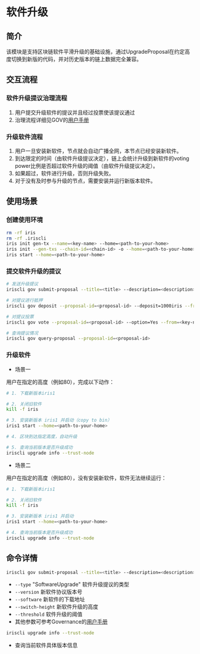 # 软件升级

## 简介

该模块是支持区块链软件平滑升级的基础设施，通过UpgradeProposal在约定高度切换到新版的代码，并对历史版本的链上数据完全兼容。

## 交互流程

### 软件升级提议治理流程

1. 用户提交升级软件的提议并且经过投票使该提议通过
2. 治理流程详细见GOV的[用户手册](governance.md)

### 升级软件流程

1. 用户一旦安装新软件，节点就会自动广播全网，本节点已经安装新软件。
2. 到达限定的时间（由软件升级提议决定），链上会统计升级到新软件的voting power比例是否超过软件升级的阈值（由软件升级提议决定）。
3. 如果超过，软件进行升级，否则升级失败。
4. 对于没有及时参与升级的节点，需要安装并运行新版本软件。

## 使用场景

### 创建使用环境

```bash
rm -rf iris
rm -rf .iriscli
iris init gen-tx --name=<key-name> --home=<path-to-your-home>
iris init --gen-txs --chain-id=<chain-id> -o --home=<path-to-your-home>
iris start --home=<path-to-your-home>
```

### 提交软件升级的提议

```bash
# 发送升级提议
iriscli gov submit-proposal --title=<title> --description=<description> --type="SoftwareUpgrade" --deposit=100iris --from=<key-name> --chain-id=<chain-id> --fee=0.3iris --software=https://gitlab.bianjie.ai/irita/irita/tree/v0.13.1 --version=2 --switch-height=80 --threshold=0.9 --commit

# 对提议进行抵押
iriscli gov deposit --proposal-id=<proposal-id> --deposit=1000iris --from=<key-name> --chain-id=<chain-id> --fee=0.3iris --commit

# 对提议投票
iriscli gov vote --proposal-id=<proposal-id> --option=Yes --from=<key-name> --chain-id=<chain-id> --fee=0.3iris --commit

# 查询提议情况
iriscli gov query-proposal --proposal-id=<proposal-id>
```

### 升级软件

* 场景一

用户在指定的高度（例如80），完成以下动作：

```bash
# 1. 下载新版本iris1

# 2. 关闭旧软件
kill -f iris

# 3. 安装新版本 iris1 并启动（copy to bin）
iris1 start --home=<path-to-your-home>

# 4. 区块到达指定高度，自动升级

# 5. 查询当前版本是否升级成功
iriscli upgrade info --trust-node
```

* 场景二

用户在指定的高度（例如80），没有安装新软件，软件无法继续运行：

```bash
# 1. 下载新版本iris1

# 2. 关闭旧软件
kill -f iris

# 3. 安装新版本 iris1 并启动
iris1 start --home=<path-to-your-home>

# 4. 查询当前版本是否升级成功
iriscli upgrade info --trust-node
```

## 命令详情

```bash
iriscli gov submit-proposal --title=<title> --description=<description> --type="SoftwareUpgrade" --deposit=100iris --from=<key-name> --chain-id=<chain-id> --fee=0.3iris --software=https://gitlab.bianjie.ai/irita/irita/tree/v0.13.1 --version=2 --switch-height=80 --threshold=0.9 --commit
```

* `--type`  "SoftwareUpgrade" 软件升级提议的类型
* `--version`  新软件协议版本号
* `--software`  新软件的下载地址
* `--switch-height` 新软件升级的高度
* `--threshold`  软件升级的阈值
* 其他参数可参考Governance的[用户手册](governance.md)

```bash
iriscli upgrade info --trust-node
```

* 查询当前软件具体版本信息
